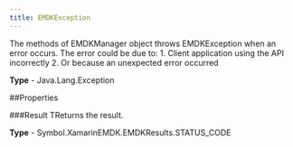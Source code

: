 ```yaml
---
title: EMDKException
---
```

The methods of EMDKManager object throws EMDKException when an error occurs.
    The error could be due to:
    1. Client application using the API incorrectly
    2. Or because an unexpected error occurred

**Type** - Java.Lang.Exception

##Properties

###Result
TReturns the result.

**Type** - Symbol.XamarinEMDK.EMDKResults.STATUS_CODE


